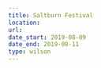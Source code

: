 ```yaml
---
title: Saltburn Festival
location:
url:
date_start: 2019-08-09
date_end: 2019-08-11
type: wilson
---
```

